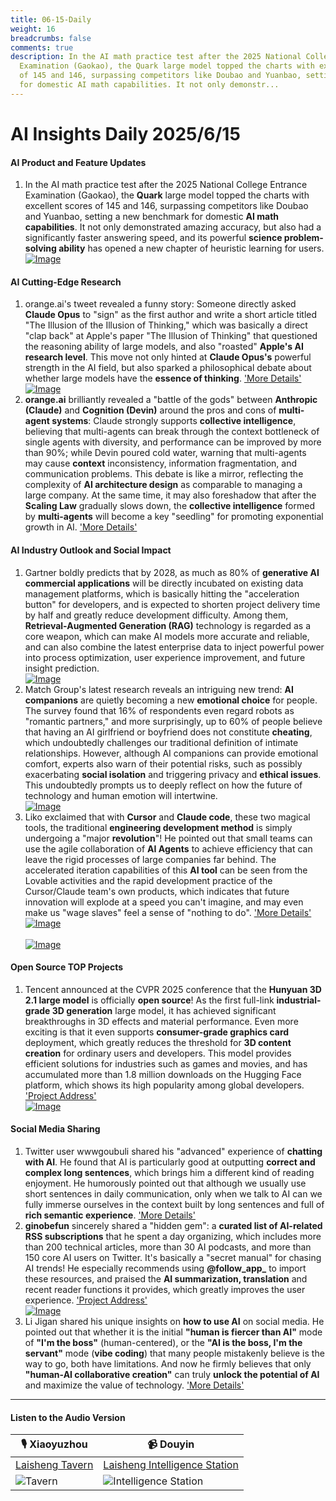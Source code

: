 ```yaml
---
title: 06-15-Daily
weight: 16
breadcrumbs: false
comments: true
description: In the AI math practice test after the 2025 National College Entrance
  Examination (Gaokao), the Quark large model topped the charts with excellent scores
  of 145 and 146, surpassing competitors like Doubao and Yuanbao, setting a new benchmark
  for domestic AI math capabilities. It not only demonstr...
---
```

# AI Insights Daily 2025/6/15

#### **AI Product and Feature Updates**
1. In the AI math practice test after the 2025 National College Entrance Examination (Gaokao), the **Quark** large model topped the charts with excellent scores of 145 and 146, surpassing competitors like Doubao and Yuanbao, setting a new benchmark for domestic **AI math capabilities**. It not only demonstrated amazing accuracy, but also had a significantly faster answering speed, and its powerful **science problem-solving ability** has opened a new chapter of heuristic learning for users. <br/> [![Image](https://autoproxy.justlikemaki.vip/?pp=https://pic.chinaz.com/2025/0613/6388543968950501631465721.png)](https://autoproxy.justlikemaki.vip/?pp=https://pic.chinaz.com/2025/0613/6388543968950501631465721.png) <br/>

#### **AI Cutting-Edge Research**
1. orange.ai's tweet revealed a funny story: Someone directly asked **Claude Opus** to "sign" as the first author and write a short article titled "The Illusion of the Illusion of Thinking," which was basically a direct "clap back" at Apple's paper "The Illusion of Thinking" that questioned the reasoning ability of large models, and also "roasted" **Apple's AI research level**. This move not only hinted at **Claude Opus's** powerful strength in the AI field, but also sparked a philosophical debate about whether large models have the **essence of thinking**. ['More Details'](https://x.com/oran_ge/status/1933855655955505158) <br/> [![Image](https://pbs.twimg.com/media/GtZuaaIbUAA4QD3?format=jpg&name=orig)](https://pbs.twimg.com/media/GtZuaaIbUAA4QD3?format=jpg&name=orig) <br/>
2. **orange.ai** brilliantly revealed a "battle of the gods" between **Anthropic (Claude)** and **Cognition (Devin)** around the pros and cons of **multi-agent systems**: Claude strongly supports **collective intelligence**, believing that multi-agents can break through the context bottleneck of single agents with diversity, and performance can be improved by more than 90%; while Devin poured cold water, warning that multi-agents may cause **context** inconsistency, information fragmentation, and communication problems. This debate is like a mirror, reflecting the complexity of **AI architecture design** as comparable to managing a large company. At the same time, it may also foreshadow that after the **Scaling Law** gradually slows down, the **collective intelligence** formed by **multi-agents** will become a key "seedling" for promoting exponential growth in AI. ['More Details'](https://m.okjike.com/originalPosts/684d04752b50c68918ad2b33)

#### **AI Industry Outlook and Social Impact**
1. Gartner boldly predicts that by 2028, as much as 80% of **generative AI commercial applications** will be directly incubated on existing data management platforms, which is basically hitting the "acceleration button" for developers, and is expected to shorten project delivery time by half and greatly reduce development difficulty. Among them, **Retrieval-Augmented Generation (RAG)** technology is regarded as a core weapon, which can make AI models more accurate and reliable, and can also combine the latest enterprise data to inject powerful power into process optimization, user experience improvement, and future insight prediction. <br/> [![Image](https://autoproxy.justlikemaki.vip/?pp=https://pic.chinaz.com/picmap/202005281119277542_8.jpg)](https://autoproxy.justlikemaki.vip/?pp=https://pic.chinaz.com/picmap/202005281119277542_8.jpg) <br/>
2. Match Group's latest research reveals an intriguing new trend: **AI companions** are quietly becoming a new **emotional choice** for people. The survey found that 16% of respondents even regard robots as "romantic partners," and more surprisingly, up to 60% of people believe that having an AI girlfriend or boyfriend does not constitute **cheating**, which undoubtedly challenges our traditional definition of intimate relationships. However, although AI companions can provide emotional comfort, experts also warn of their potential risks, such as possibly exacerbating **social isolation** and triggering privacy and **ethical issues**. This undoubtedly prompts us to deeply reflect on how the future of technology and human emotion will intertwine. <br/> [![Image](https://autoproxy.justlikemaki.vip/?pp=https://pic.chinaz.com/picmap/202306131739278937_3.jpg)](https://autoproxy.justlikemaki.vip/?pp=https://pic.chinaz.com/picmap/202306131739278937_3.jpg) <br/>
3. Liko exclaimed that with **Cursor** and **Claude code**, these two magical tools, the traditional **engineering development method** is simply undergoing a "major **revolution**"! He pointed out that small teams can use the agile collaboration of **AI Agents** to achieve efficiency that can leave the rigid processes of large companies far behind. The accelerated iteration capabilities of this **AI tool** can be seen from the Lovable activities and the rapid development practice of the Cursor/Claude team's own products, which indicates that future innovation will explode at a speed you can't imagine, and may even make us "wage slaves" feel a sense of "nothing to do". ['More Details'](https://m.okjike.com/originalPosts/684d160bf0d718ce7a6b99e2) <br/> [![Image](https://cdnv2.ruguoapp.com/Fpb491XArxjnYilh_zVqkm3A1D64v3.png)](https://cdnv2.ruguoapp.com/Fpb491XArxjnYilh_zVqkm3A1D64v3.png) <br/> <br/> [![Image](https://cdnv2.ruguoapp.com/FvFd3vTcCw0HN9Sc2cc3_8mAhM1cv3.png)](https://cdnv2.ruguoapp.com/FvFd3vTcCw0HN9Sc2cc3_8mAhM1cv3.png) <br/>

#### **Open Source TOP Projects**
1. Tencent announced at the CVPR 2025 conference that the **Hunyuan 3D 2.1 large model** is officially **open source**! As the first full-link **industrial-grade 3D generation** large model, it has achieved significant breakthroughs in 3D effects and material performance. Even more exciting is that it even supports **consumer-grade graphics card** deployment, which greatly reduces the threshold for **3D content creation** for ordinary users and developers. This model provides efficient solutions for industries such as games and movies, and has accumulated more than 1.8 million downloads on the Hugging Face platform, which shows its high popularity among global developers. ['Project Address'](https://3d-models.hunyuan.tencent.com/) <br/> [![Image](https://autoproxy.justlikemaki.vip/?pp=https://pic.chinaz.com/2025/0614/6388549152278757021943660.png)](https://autoproxy.justlikemaki.vip/?pp=https://pic.chinaz.com/2025/0614/6388549152278757021943660.png) <br/>

#### **Social Media Sharing**
1. Twitter user wwwgoubuli shared his "advanced" experience of **chatting with AI**. He found that AI is particularly good at outputting **correct and complex long sentences**, which brings him a different kind of reading enjoyment. He humorously pointed out that although we usually use short sentences in daily communication, only when we talk to AI can we fully immerse ourselves in the context built by long sentences and full of **rich semantic experience**. ['More Details'](https://x.com/wwwgoubuli/status/1933814617052225790)
2. **ginobefun** sincerely shared a "hidden gem": a **curated list of AI-related RSS subscriptions** that he spent a day organizing, which includes more than 200 technical articles, more than 30 AI podcasts, and more than 150 core AI users on Twitter. It's basically a "secret manual" for chasing AI trends! He especially recommends using **@follow_app_** to import these resources, and praised the **AI summarization, translation** and recent reader functions it provides, which greatly improves the user experience. ['Project Address'](https://github.com/ginobefun/BestBlogs) <br/> [![Image](https://pbs.twimg.com/media/GtY_khObUAAgP45?format=jpg&name=orig)](https://pbs.twimg.com/media/GtY_khObUAAgP45?format=jpg&name=orig) <br/>
3. Li Jigan shared his unique insights on **how to use AI** on social media. He pointed out that whether it is the initial **"human is fiercer than AI"** mode of **"I'm the boss"** (human-centered), or the **"AI is the boss, I'm the servant"** mode (**vibe coding**) that many people mistakenly believe is the way to go, both have limitations. And now he firmly believes that only **"human-AI collaborative creation"** can truly **unlock the potential of AI** and maximize the value of technology. ['More Details'](https://m.okjike.com/originalPosts/684cf0882b50c68918abec5c)

---

#### **Listen to the Audio Version**

| 🎙️ **Xiaoyuzhou** | 📹 **Douyin** |
| --- | --- |
| [Laisheng Tavern](https://www.xiaoyuzhoufm.com/podcast/683c62b7c1ca9cf575a5030e)  |   [Laisheng Intelligence Station](https://www.douyin.com/user/MS4wLjABAAAAwpwqPQlu38sO38VyWgw9ZjDEnN4bMR5j8x111UxpseHR9DpB6-CveI5KRXOWuFwG)| 
| ![Tavern](https://s1.imagehub.cc/images/2025/06/24/f959f7984e9163fc50d3941d79a7f262.md.png) | ![Intelligence Station](https://s1.imagehub.cc/images/2025/06/24/7fc30805eeb831e1e2baa3a240683ca3.md.png) |